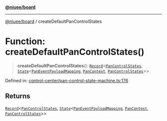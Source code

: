 [**@niuee/board**](../README.md)

***

[@niuee/board](../globals.md) / createDefaultPanControlStates

# Function: createDefaultPanControlStates()

> **createDefaultPanControlStates**(): [`Record`](https://www.typescriptlang.org/docs/handbook/utility-types.html#recordkeys-type)\<[`PanControlStates`](../type-aliases/PanControlStates.md), [`State`](../interfaces/State.md)\<[`PanEventPayloadMapping`](../type-aliases/PanEventPayloadMapping.md), [`PanContext`](../type-aliases/PanContext.md), [`PanControlStates`](../type-aliases/PanControlStates.md)\>\>

Defined in: [control-center/pan-control-state-machine.ts:176](https://github.com/niuee/board/blob/d74620e4e63da3004adfc7105b7f1136fce9577c/src/control-center/pan-control-state-machine.ts#L176)

## Returns

[`Record`](https://www.typescriptlang.org/docs/handbook/utility-types.html#recordkeys-type)\<[`PanControlStates`](../type-aliases/PanControlStates.md), [`State`](../interfaces/State.md)\<[`PanEventPayloadMapping`](../type-aliases/PanEventPayloadMapping.md), [`PanContext`](../type-aliases/PanContext.md), [`PanControlStates`](../type-aliases/PanControlStates.md)\>\>
